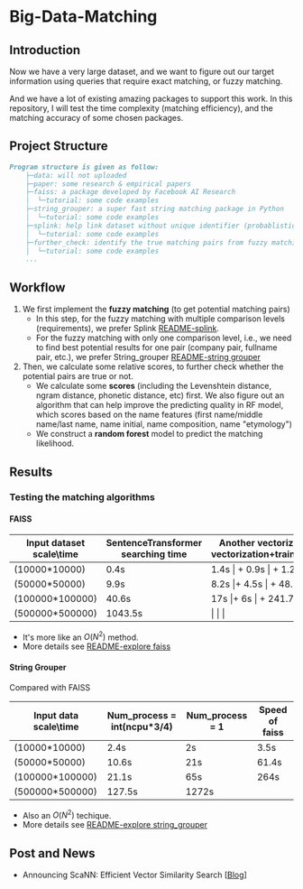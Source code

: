 # Big-Data-Matching

## Introduction
Now we have a very large dataset, and we want to figure out our target information using queries that require exact matching, or fuzzy matching.

And we have a lot of existing amazing packages to support this work. In this repository, I will test the time complexity (matching efficiency), and the matching accuracy of some chosen packages.

## Project Structure

```markdown
Program structure is given as follow:
    ├─data: will not uploaded
    ├─paper: some research & empirical papers
    ├─faiss: a package developed by Facebook AI Research
    │  └─tutorial: some code examples
    ├─string_grouper: a super fast string matching package in Python
    │  └─tutorial: some code examples
    ├─splink: help link dataset without unique identifier (probablistic model)
    │  └─tutorial: some code examples
    ├─further_check: identify the true matching pairs from fuzzy matching results
    │  └─tutorial: some code examples
    ...
```

## Workflow

1. We first implement the **fuzzy matching** (to get potential matching pairs)
   - In this step, for the fuzzy matching with multiple comparison levels (requirements), we prefer Splink [README-splink](https://github.com/ZhimingMei/Big-Data-Matching/blob/main/splink/README.md).
   - For the fuzzy matching with only one comparison level, i.e., we need to find best potential results for one pair (company pair, fullname pair, etc.), we prefer String_grouper [README-string grouper](https://github.com/ZhimingMei/Big-Data-Matching/tree/main/string_grouper#readme)
2. Then, we calculate some relative scores, to further check whether the potential pairs are true or not.
   - We calculate some **scores** (including the Levenshtein distance, ngram distance, phonetic distance, etc) first. We also figure out an algorithm that can help improve the predicting quality in RF model, which scores based on the name features (first name/middle name/last name, name initial, name composition, name "etymology")
   - We construct a **random forest** model to predict the matching likelihood.

## Results

### Testing the matching algorithms

#### FAISS

| Input dataset scale\time | SentenceTransformer<br />searching time | Another vectorization (TFIDF)<br />vectorization+training+searching | GPU version |
| ------------------------ | --------------------------------------- | ------------------------------------------------------------ | ----------- |
| (10000*10000)            | 0.4s                                    | 1.4s \| + 0.9s  \| + 1.2s   \| = 3.5s                        |             |
| (50000*50000)            | 9.9s                                    | 8.2s \|+ 4.5s   \| + 48.7s \|= 61.4s                         |             |
| (100000*100000)          | 40.6s                                   | 17s  \|+ 6s      \| + 241.7s\| = 264s                        |             |
| (500000*500000)          | 1043.5s                                 | \|             \|                \|                          |             |

- It's more like an $O(N^2)$ method.
- More details see [README-explore faiss](https://github.com/ZhimingMei/Big-Data-Matching/tree/main/faiss#readme)

#### String Grouper

Compared with FAISS

| Input data scale\time | Num_process = int(ncpu\*3/4) | Num_process = 1 | Speed of faiss |
| --------------------- | ---------------------------- | --------------- | -------------- |
| (10000*10000)         | 2.4s                         | 2s              | 3.5s           |
| (50000*50000)         | 10.6s                        | 21s             | 61.4s          |
| (100000*100000)       | 21.1s                        | 65s             | 264s           |
| (500000*500000)       | 127.5s                       | 1272s           |                |

- Also an $O(N^2)$ techique.
- More details see [README-explore string_grouper](https://github.com/ZhimingMei/Big-Data-Matching/tree/main/string_grouper#readme)

## Post and News

- Announcing ScaNN: Efficient Vector Similarity Search [[Blog](https://ai.googleblog.com/2020/07/announcing-scann-efficient-vector.html)]
